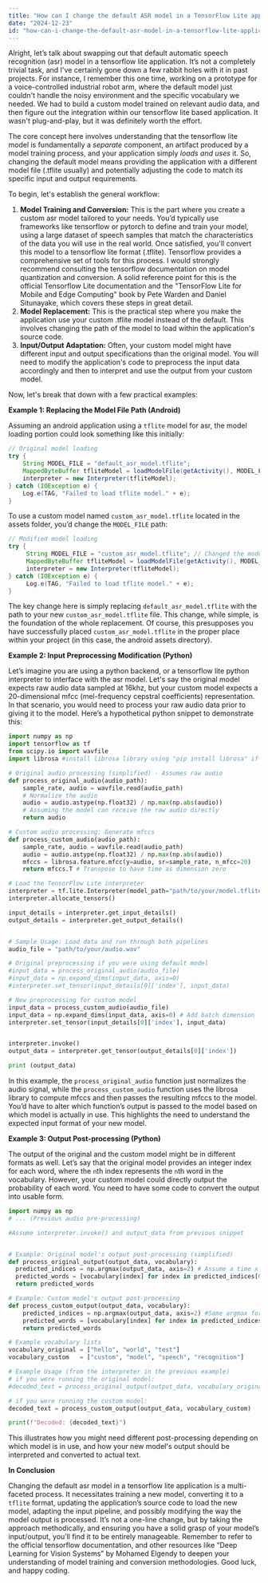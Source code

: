 ```yaml
---
title: "How can I change the default ASR model in a TensorFlow Lite application?"
date: "2024-12-23"
id: "how-can-i-change-the-default-asr-model-in-a-tensorflow-lite-application"
---
```


Alright, let’s talk about swapping out that default automatic speech recognition (asr) model in a tensorflow lite application. It’s not a completely trivial task, and I've certainly gone down a few rabbit holes with it in past projects. For instance, I remember this one time, working on a prototype for a voice-controlled industrial robot arm, where the default model just couldn't handle the noisy environment and the specific vocabulary we needed. We had to build a custom model trained on relevant audio data, and then figure out the integration within our tensorflow lite based application. It wasn't plug-and-play, but it was definitely worth the effort.

The core concept here involves understanding that the tensorflow lite model is fundamentally a *separate* component, an artifact produced by a model training process, and your application simply *loads and uses* it. So, changing the default model means providing the application with a different model file (.tflite usually) and potentially adjusting the code to match its specific input and output requirements.

To begin, let's establish the general workflow:

1. **Model Training and Conversion:** This is the part where you create a custom asr model tailored to your needs. You’d typically use frameworks like tensorflow or pytorch to define and train your model, using a large dataset of speech samples that match the characteristics of the data you will use in the real world. Once satisfied, you'll convert this model to a tensorflow lite format (.tflite). Tensorflow provides a comprehensive set of tools for this process. I would strongly recommend consulting the tensorflow documentation on model quantization and conversion. A solid reference point for this is the official Tensorflow Lite documentation and the "TensorFlow Lite for Mobile and Edge Computing" book by Pete Warden and Daniel Situnayake, which covers these steps in great detail.
2. **Model Replacement:** This is the practical step where you make the application use your custom .tflite model instead of the default. This involves changing the path of the model to load within the application's source code.
3. **Input/Output Adaptation:** Often, your custom model might have different input and output specifications than the original model. You will need to modify the application's code to preprocess the input data accordingly and then to interpret and use the output from your custom model.

Now, let's break that down with a few practical examples:

**Example 1: Replacing the Model File Path (Android)**

Assuming an android application using a `tflite` model for asr, the model loading portion could look something like this initially:

```java
// Original model loading
try {
    String MODEL_FILE = "default_asr_model.tflite";
    MappedByteBuffer tfliteModel = loadModelFile(getActivity(), MODEL_FILE);
    interpreter = new Interpreter(tfliteModel);
} catch (IOException e) {
    Log.e(TAG, "Failed to load tflite model." + e);
}

```

To use a custom model named `custom_asr_model.tflite` located in the assets folder, you’d change the `MODEL_FILE` path:

```java
// Modified model loading
try {
     String MODEL_FILE = "custom_asr_model.tflite"; // Changed the model file name here.
     MappedByteBuffer tfliteModel = loadModelFile(getActivity(), MODEL_FILE);
     interpreter = new Interpreter(tfliteModel);
} catch (IOException e) {
     Log.e(TAG, "Failed to load tflite model." + e);
}
```

The key change here is simply replacing `default_asr_model.tflite` with the path to your new `custom_asr_model.tflite` file. This change, while simple, is the foundation of the whole replacement. Of course, this presupposes you have successfully placed `custom_asr_model.tflite` in the proper place within your project (in this case, the android assets directory).

**Example 2: Input Preprocessing Modification (Python)**

Let’s imagine you are using a python backend, or a tensorflow lite python interpreter to interface with the asr model. Let's say the original model expects raw audio data sampled at 16khz, but your custom model expects a 20-dimensional mfcc (mel-frequency cepstral coefficients) representation. In that scenario, you would need to process your raw audio data prior to giving it to the model. Here’s a hypothetical python snippet to demonstrate this:

```python
import numpy as np
import tensorflow as tf
from scipy.io import wavfile
import librosa #install librosa library using "pip install librosa" if you don't have it

# Original audio processing (simplified) - Assumes raw audio
def process_original_audio(audio_path):
    sample_rate, audio = wavfile.read(audio_path)
    # Normalize the audio
    audio = audio.astype(np.float32) / np.max(np.abs(audio))
    # Assuming the model can receive the raw audio directly
    return audio

# Custom audio processing: Generate mfccs
def process_custom_audio(audio_path):
    sample_rate, audio = wavfile.read(audio_path)
    audio = audio.astype(np.float32) / np.max(np.abs(audio))
    mfccs = librosa.feature.mfcc(y=audio, sr=sample_rate, n_mfcc=20)
    return mfccs.T # Transpose to have time as dimension zero

# Load the TensorFlow Lite interpreter
interpreter = tf.lite.Interpreter(model_path="path/to/your/model.tflite")
interpreter.allocate_tensors()

input_details = interpreter.get_input_details()
output_details = interpreter.get_output_details()


# Sample Usage: Load data and run through both pipelines
audio_file = "path/to/your/audio.wav"

# Original preprocessing if you were using default model
#input_data = process_original_audio(audio_file)
#input_data = np.expand_dims(input_data, axis=0)
#interpreter.set_tensor(input_details[0]['index'], input_data)

# New preprocessing for custom model
input_data = process_custom_audio(audio_file)
input_data = np.expand_dims(input_data, axis=0) # Add batch dimension
interpreter.set_tensor(input_details[0]['index'], input_data)


interpreter.invoke()
output_data = interpreter.get_tensor(output_details[0]['index'])

print (output_data)
```

In this example, the `process_original_audio` function just normalizes the audio signal, while the `process_custom_audio` function uses the librosa library to compute mfccs and then passes the resulting mfccs to the model. You’d have to alter which function’s output is passed to the model based on which model is actually in use. This highlights the need to understand the expected input format of your new model.

**Example 3: Output Post-processing (Python)**

The output of the original and the custom model might be in different formats as well. Let’s say that the original model provides an integer index for each word, where the `n`th index represents the `n`th word in the vocabulary. However, your custom model could directly output the probability of each word. You need to have some code to convert the output into usable form.

```python
import numpy as np
# ... (Previous audio pre-processing)

#Assume interpreter.invoke() and output_data from previous snippet


# Example: Original model's output post-processing (simplified)
def process_original_output(output_data, vocabulary):
  predicted_indices = np.argmax(output_data, axis=2) # Assume a time x batch x vocab_size
  predicted_words = [vocabulary[index] for index in predicted_indices[0]]
  return predicted_words

# Example: Custom model's output post-processing
def process_custom_output(output_data, vocabulary):
    predicted_indices = np.argmax(output_data, axis=2) #Same argmax for this simplification
    predicted_words = [vocabulary[index] for index in predicted_indices[0]]
    return predicted_words

# Example vocabulary lists
vocabulary_original = ["hello", "world", "test"]
vocabulary_custom   = ["custom", "model", "speech", "recognition"]

# Example Usage (from the interpreter in the previous example)
# if you were running the original model:
#decoded_text = process_original_output(output_data, vocabulary_original)

# if you were running the custom model:
decoded_text = process_custom_output(output_data, vocabulary_custom)

print(f"Decoded: {decoded_text}")


```

This illustrates how you might need different post-processing depending on which model is in use, and how your new model's output should be interpreted and converted to actual text.

**In Conclusion**

Changing the default asr model in a tensorflow lite application is a multi-faceted process. It necessitates training a new model, converting it to a `tflite` format, updating the application’s source code to load the new model, adapting the input pipeline, and possibly modifying the way the model output is processed. It’s not a one-line change, but by taking the approach methodically, and ensuring you have a solid grasp of your model’s input/output, you’ll find it to be entirely manageable. Remember to refer to the official tensorflow documentation, and other resources like “Deep Learning for Vision Systems” by Mohamed Elgendy to deepen your understanding of model training and conversion methodologies. Good luck, and happy coding.
